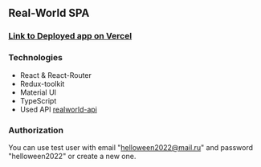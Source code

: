 ## Real-World SPA

### [Link to Deployed app on Vercel](https://real-world-two.vercel.app/)

### Technologies

- React & React-Router
- Redux-toolkit
- Material UI
- TypeScript
- Used API [realworld-api](https://api.realworld.io/api-docs/)

### Authorization

You can use test user with email "helloween2022@mail.ru" and password "helloween2022" or create a new one.